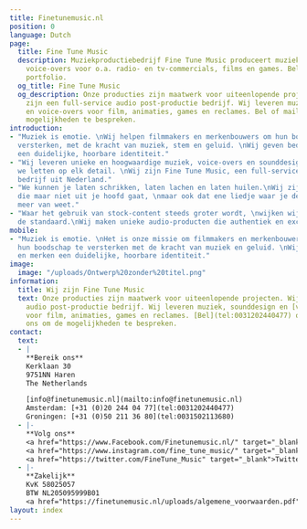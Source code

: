 ```yaml
---
title: Finetunemusic.nl
position: 0
language: Dutch
page:
  title: Fine Tune Music
  description: Muziekproductiebedrijf Fine Tune Music produceert muziek, sounds en
    voice-overs voor o.a. radio- en tv-commercials, films en games. Beluister ons
    portfolio.
  og_title: Fine Tune Music
  og_description: Onze producties zijn maatwerk voor uiteenlopende projecten. Wij
    zijn een full-service audio post-productie bedrijf. Wij leveren muziek, sounddesign
    en voice-overs voor film, animaties, games en reclames. Bel of mail ons om de
    mogelijkheden te bespreken.
introduction:
- "Muziek is emotie. \nWij helpen filmmakers en merkenbouwers om hun boodschap te
  versterken, met de kracht van muziek, stem en geluid. \nWij geven bedrijven en merken
  een duidelijke, hoorbare identiteit."
- "Wij leveren unieke en hoogwaardige muziek, voice-overs en sounddesign, waarbij
  we letten op elk detail. \nWij zijn Fine Tune Music, een full-service audio post-production
  bedrijf uit Nederland."
- "We kunnen je laten schrikken, laten lachen en laten huilen.\nWij zijn die melodie
  die maar niet uit je hoofd gaat, \nmaar ook dat ene liedje waar je de naam niet
  meer van weet."
- "Waar het gebruik van stock-content steeds groter wordt, \nwijken wij juist af van
  de standaard.\nWij maken unieke audio-producten die authentiek en exclusief zijn. "
mobile:
- "Muziek is emotie. \nHet is onze missie om filmmakers en merkenbouwers te helpen
  hun boodschap te versterken met de kracht van muziek en geluid. \nWij geven bedrijven
  en merken een duidelijke, hoorbare identiteit."
image:
  image: "/uploads/Ontwerp%20zonder%20titel.png"
information:
  title: Wij zijn Fine Tune Music
  text: Onze producties zijn maatwerk voor uiteenlopende projecten. Wij zijn een full-service
    audio post-productie bedrijf. Wij leveren muziek, sounddesign en [voice-overs](https://finetunevoices.nl/)
    voor film, animaties, games en reclames. [Bel](tel:0031202440477) of [mail](mailto:info@finetunemusic.nl)
    ons om de mogelijkheden te bespreken.
contact:
  text:
  - |
    **Bereik ons**
    Kerklaan 30
    9751NN Haren
    The Netherlands

    [info@finetunemusic.nl](mailto:info@finetunemusic.nl)
    Amsterdam: [+31 (0)20 244 04 77](tel:0031202440477)
    Groningen: [+31 (0)50 211 36 80](tel:0031502113680)
  - |-
    **Volg ons**
    <a href="https://www.Facebook.com/Finetunemusic.nl/" target="_blank">Facebook</a>
    <a href="https://www.instagram.com/fine_tune_music/" target="_blank">Instagram</a>
    <a href="https://twitter.com/FineTune_Music" target="_blank">Twitter</a>
  - |-
    **Zakelijk**
    KvK 58025057
    BTW NL205095999B01
    <a href="https://finetunemusic.nl/uploads/algemene_voorwaarden.pdf" target="_blank">Algemene Voorwaarden</a>
layout: index
---
```


